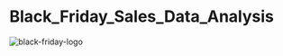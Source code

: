 # Black_Friday_Sales_Data_Analysis

![black-friday-logo](https://user-images.githubusercontent.com/95993515/216754712-8f735d5f-65fd-4208-b379-0b9d6b4601d3.jpg)
